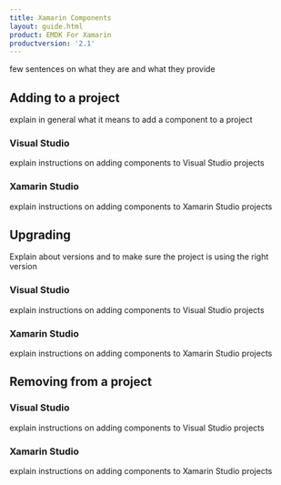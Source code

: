 ```yaml
---
title: Xamarin Components
layout: guide.html
product: EMDK For Xamarin
productversion: '2.1'
---
```


few sentences on what they are and what they provide

## Adding to a project
explain in general what it means to add a component to a project

### Visual Studio
explain instructions on adding components to Visual Studio projects

### Xamarin Studio
explain instructions on adding components to Xamarin Studio projects

## Upgrading
Explain about versions and to make sure the project is using the right version
### Visual Studio
explain instructions on adding components to Visual Studio projects

### Xamarin Studio
explain instructions on adding components to Xamarin Studio projects


## Removing from a project

### Visual Studio
explain instructions on adding components to Visual Studio projects

### Xamarin Studio
explain instructions on adding components to Xamarin Studio projects
















